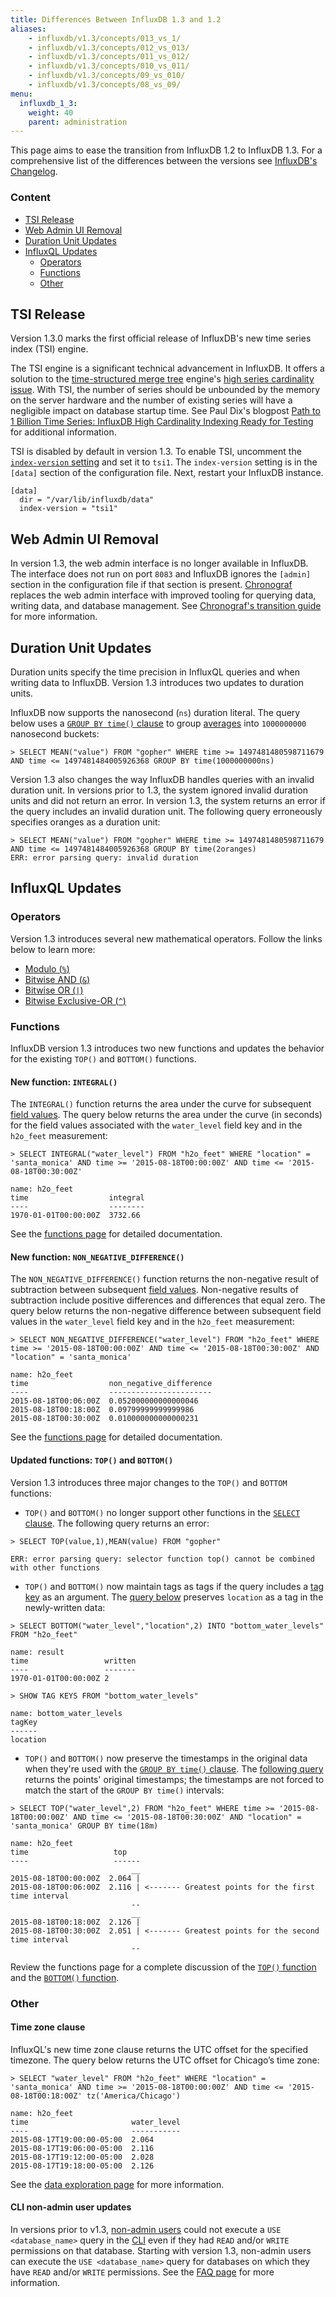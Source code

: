 ```yaml
---
title: Differences Between InfluxDB 1.3 and 1.2
aliases:
    - influxdb/v1.3/concepts/013_vs_1/
    - influxdb/v1.3/concepts/012_vs_013/
    - influxdb/v1.3/concepts/011_vs_012/
    - influxdb/v1.3/concepts/010_vs_011/
    - influxdb/v1.3/concepts/09_vs_010/
    - influxdb/v1.3/concepts/08_vs_09/
menu:
  influxdb_1_3:
    weight: 40
    parent: administration
---
```


This page aims to ease the transition from InfluxDB 1.2 to InfluxDB 1.3.
For a comprehensive list of the differences between the versions
see [InfluxDB's Changelog](/influxdb/v1.3/about_the_project/releasenotes-changelog/).

### Content
* [TSI Release](#tsi-release)
* [Web Admin UI Removal](#web-admin-ui-removal)
* [Duration Unit Updates](#duration-unit-updates)
* [InfluxQL Updates](#influxql-updates)
  * [Operators](#operators)
  * [Functions](#functions)
  * [Other](#other)

## TSI Release
Version 1.3.0 marks the first official release of InfluxDB's new time series index (TSI) engine.

The TSI engine is a significant technical advancement in InfluxDB.
It offers a solution to the [time-structured merge tree](https://docs.influxdata.com/influxdb/v1.2/concepts/storage_engine/) engine's [high series cardinality issue](https://docs.influxdata.com/influxdb/v1.3/troubleshooting/frequently-asked-questions/#why-does-series-cardinality-matter).
With TSI, the number of series should be unbounded by the memory on the server hardware and the number of existing series will have a negligible impact on database startup time.
See Paul Dix's blogpost [Path to 1 Billion Time Series: InfluxDB High Cardinality Indexing Ready for Testing](https://www.influxdata.com/path-1-billion-time-series-influxdb-high-cardinality-indexing-ready-testing/) for additional information.

TSI is disabled by default in version 1.3.
To enable TSI, uncomment the [`index-version` setting](/influxdb/v1.3/administration/config/#index-version-inmem) and set it to `tsi1`.
The `index-version` setting is in the `[data]` section of the configuration file.
Next, restart your InfluxDB instance.

```
[data]
  dir = "/var/lib/influxdb/data"
  index-version = "tsi1"
```

## Web Admin UI Removal

In version 1.3, the web admin interface is no longer available in InfluxDB.
The interface does not run on port `8083` and InfluxDB ignores the `[admin]` section in the configuration file if that section is present.
[Chronograf](/chronograf/v1.3/) replaces the web admin interface with improved tooling for querying data, writing data, and database management.
See [Chronograf's transition guide](/chronograf/v1.3/guides/transition-web-admin-interface/) for more information.

## Duration Unit Updates

Duration units specify the time precision in InfluxQL queries and when writing data to InfluxDB.
Version 1.3 introduces two updates to duration units.

InfluxDB now supports the nanosecond (`ns`) duration literal.
The query below uses a [`GROUP BY time()` clause](/influxdb/v1.3/query_language/data_exploration/#group-by-time-intervals) to group [averages](/influxdb/v1.3/query_language/functions/#mean) into `1000000000` nanosecond buckets:
```
> SELECT MEAN("value") FROM "gopher" WHERE time >= 1497481480598711679 AND time <= 1497481484005926368 GROUP BY time(1000000000ns)
```

Version 1.3 also changes the way InfluxDB handles queries with an invalid duration unit.
In versions prior to 1.3, the system ignored invalid duration units and did not return an error.
In version 1.3, the system returns an error if the query includes an invalid duration unit.
The following query erroneously specifies oranges as a duration unit:

```
> SELECT MEAN("value") FROM "gopher" WHERE time >= 1497481480598711679 AND time <= 1497481484005926368 GROUP BY time(2oranges)
ERR: error parsing query: invalid duration
```

## InfluxQL Updates

### Operators

Version 1.3 introduces several new mathematical operators.
Follow the links below to learn more:

* [Modulo (`%`)](/influxdb/v1.3/query_language/math_operators/#modulo)
* [Bitwise AND (`&`)](/influxdb/v1.3/query_language/math_operators/#bitwise-and)
* [Bitwise OR (`|`)](/influxdb/v1.3/query_language/math_operators/#bitwise-or)
* [Bitwise Exclusive-OR (`^`)](/influxdb/v1.3/query_language/math_operators/#bitwise-exclusive-or)

### Functions

InfluxDB version 1.3 introduces two new functions and updates the behavior for the existing `TOP()` and `BOTTOM()` functions.

#### New function: `INTEGRAL()`

The `INTEGRAL()` function returns the area under the curve for subsequent [field values](/influxdb/v1.3/concepts/glossary/#field-value).
The query below returns the area under the curve (in seconds) for the field values associated with the `water_level` field key and in the `h2o_feet` measurement:

```
> SELECT INTEGRAL("water_level") FROM "h2o_feet" WHERE "location" = 'santa_monica' AND time >= '2015-08-18T00:00:00Z' AND time <= '2015-08-18T00:30:00Z'

name: h2o_feet
time                  integral
----                  --------
1970-01-01T00:00:00Z  3732.66
```

See the [functions page](/influxdb/v1.3/query_language/functions/#integral) for detailed documentation.

#### New function: `NON_NEGATIVE_DIFFERENCE()`

The `NON_NEGATIVE_DIFFERENCE()` function returns the non-negative result of subtraction between subsequent [field values](/influxdb/v1.3/concepts/glossary/#field-value).
Non-negative results of subtraction include positive differences and differences that equal zero.
The query below returns the non-negative difference between subsequent field values in the `water_level` field key and in the `h2o_feet` measurement:

```
> SELECT NON_NEGATIVE_DIFFERENCE("water_level") FROM "h2o_feet" WHERE time >= '2015-08-18T00:00:00Z' AND time <= '2015-08-18T00:30:00Z' AND "location" = 'santa_monica'

name: h2o_feet
time                  non_negative_difference
----                  -----------------------
2015-08-18T00:06:00Z  0.052000000000000046
2015-08-18T00:18:00Z  0.09799999999999986
2015-08-18T00:30:00Z  0.010000000000000231
```

See the [functions page](/influxdb/v1.3/query_language/functions/#non-negative-difference) for detailed documentation.

#### Updated functions: `TOP()` and `BOTTOM()`

Version 1.3 introduces three major changes to the `TOP()` and `BOTTOM` functions:

* `TOP()` and `BOTTOM()` no longer support other functions in the [`SELECT` clause](/influxdb/v1.3/query_language/data_exploration/#description-of-syntax).
The following query returns an error:
```
> SELECT TOP(value,1),MEAN(value) FROM "gopher"
  
ERR: error parsing query: selector function top() cannot be combined with other functions
```
* `TOP()` and `BOTTOM()` now maintain tags as tags if the query includes a [tag key](/influxdb/v1.3/concepts/glossary/#tag-key) as an argument.
The [query below](/influxdb/v1.3/query_language/functions/#issue-3-bottom-tags-and-the-into-clause) preserves `location` as a tag in the newly-written data:
```
> SELECT BOTTOM("water_level","location",2) INTO "bottom_water_levels" FROM "h2o_feet"

name: result
time                 written
----                 -------
1970-01-01T00:00:00Z 2

> SHOW TAG KEYS FROM "bottom_water_levels"

name: bottom_water_levels
tagKey
------
location
```
* `TOP()` and `BOTTOM()` now preserve the timestamps in the original data when they're used with the [`GROUP BY time()` clause](/influxdb/v1.3/query_language/data_exploration/#group-by-time-intervals).
The [following query](/influxdb/v1.3/query_language/functions/#issue-1-top-with-a-group-by-time-clause) returns the points' original timestamps; the timestamps are not forced to match the start of the `GROUP BY time()` intervals:
```
> SELECT TOP("water_level",2) FROM "h2o_feet" WHERE time >= '2015-08-18T00:00:00Z' AND time <= '2015-08-18T00:30:00Z' AND "location" = 'santa_monica' GROUP BY time(18m)

name: h2o_feet
time                   top
----                   ------
                           __
2015-08-18T00:00:00Z  2.064 |
2015-08-18T00:06:00Z  2.116 | <------- Greatest points for the first time interval
                           --
                           __
2015-08-18T00:18:00Z  2.126 |
2015-08-18T00:30:00Z  2.051 | <------- Greatest points for the second time interval
                           --
```

Review the functions page for a complete discussion of the [`TOP()` function](/influxdb/v1.3/query_language/functions/#top) and the [`BOTTOM()` function](/influxdb/v1.3/query_language/functions/#bottom).

### Other

#### Time zone clause
InfluxQL's new time zone clause returns the UTC offset for the specified timezone.
The query below returns the UTC offset for Chicago’s time zone:
```
> SELECT "water_level" FROM "h2o_feet" WHERE "location" = 'santa_monica' AND time >= '2015-08-18T00:00:00Z' AND time <= '2015-08-18T00:18:00Z' tz('America/Chicago')

name: h2o_feet
time                       water_level
----                       -----------
2015-08-17T19:00:00-05:00  2.064
2015-08-17T19:06:00-05:00  2.116
2015-08-17T19:12:00-05:00  2.028
2015-08-17T19:18:00-05:00  2.126
```
See the [data exploration page](/influxdb/v1.3/query_language/data_exploration/#the-time-zone-clause) for more information.

#### CLI non-admin user updates
In versions prior to v1.3, [non-admin users](/influxdb/v1.3/query_language/authentication_and_authorization/#user-types-and-privileges) could not execute a `USE <database_name>` query in the [CLI](/influxdb/v1.3/tools/shell/) even if they had `READ` and/or `WRITE` permissions on that database.
Starting with version 1.3, non-admin users can execute the `USE <database_name>` query for databases on which they have `READ` and/or `WRITE` permissions.
See the [FAQ page](/influxdb/v1.3/troubleshooting/frequently-asked-questions/#how-can-a-non-admin-user-use-a-database-in-influxdb-s-cli) for more information.
